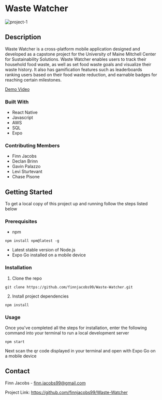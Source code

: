 # Waste Watcher

![project-1](https://github.com/finnjacobs99/Waste-Watcher/assets/32391644/14efc287-4806-4055-b693-131f09375316)


## Description
Waste Watcher is a cross-platform mobile application designed and developed as a capstone project for the University of Maine Mitchell Center for Sustainability Solutions. 
Waste Watcher enables users to track their household food waste, as well as set food waste goals and visualize their waste history. It also has gamification features such as leaderboards ranking users based on their food waste reduction, and earnable badges for reaching certain milestones.

[Demo Video](https://www.youtube.com/watch?v=nh34OQHx2WI)

### Built With
- React Native
- Javascript
- AWS
- SQL
- Expo

### Contributing Members
- Finn Jacobs
- Declan Brinn
- Gavin Palazzo
- Levi Sturtevant
- Chase Pisone

## Getting Started
To get a local copy of this project up and running follow the steps listed below

### Prerequisites
- npm
```
npm install npm@latest -g
```
- Latest stable version of Node.js
- Expo Go installed on a mobile device

### Installation
1. Clone the repo
```
git clone https://github.com/finnjacobs99/Waste-Watcher.git
```
2. Install project dependencies
```
npm install
```

### Usage
Once you've completed all the steps for installation, enter the following command into your terminal to run a local development server
```
npm start
```
Next scan the qr code displayed in your terminal and open with Expo Go on a mobile device

## Contact
Finn Jacobs - finn.jacobs99@gmail.com

Project Link: https://github.com/finnjacobs99/Waste-Watcher

